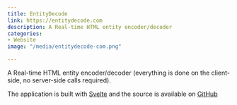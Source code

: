 ```yaml
---
title: EntityDecode
link: https://entitydecode.com
description: A Real-time HTML entity encoder/decoder
categories:
- Website
image: "/media/entitydecode-com.png"

---
```

A Real-time HTML entity encoder/decoder (everything is done on the client-side, no server-side calls required).

The application is built with [Svelte](https://svelte.technology) and the source is available on [GitHub](https://github.com/RobBrazier/entitydecode.com)